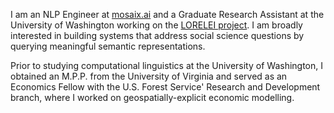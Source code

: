 I am an NLP Engineer at [mosaix.ai](https://www.mosaix.ai/) and a Graduate Research Assistant at the University of Washington working on the [LORELEI project](https://www.darpa.mil/program/low-resource-languages-for-emergent-incidents). I am broadly interested in building systems that address social science questions by querying meaningful semantic representations.

Prior to studying computational linguistics at the University of Washington, I obtained an M.P.P. from the University of Virginia and served as an Economics Fellow with the U.S. Forest Service' Research and Development branch, where I worked on geospatially-explicit economic modelling.
